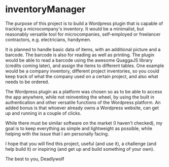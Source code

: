 # inventoryManager

The purpose of this project is to build a Wordpress plugin that is capable of tracking a microcompany's inventory. It would be a minimalist, but reasonably versatile tool for microcompanies, self-employed or freelancer contractors, e.g. electricians, handymen.

It is planned to handle basic data of items, with an additional picture and a barcode. The barcode is also for reading as well as printing. The plugin would be able to read a barcode using the awesome QuaggaJS library (credits coming later), and assign the items to different tables. One example would be a company inventory, different project inventories, so you could keep track of what the company used on a certain project, and also what needs to be ordered.

The Wordpress plugin as a platform was chosen so as to be able to access the app anywhere, while not reinventing the wheel, by using the built in authentication and other versatile functions of the Wordpress platform. An added bonus is that whoever already owns a Wordpress website, can get up and running in a couple of clicks.

While there must be similar software on the market (I haven't checked), my goal is to keep everything as simple and lightweight as possible, while helping with the issue that I am personally facing.

I hope that you will find this project, useful (and use it), a challenge (and help build it) or inspiring (and get up and build something of your own).

The best to you, Deadlywolf
